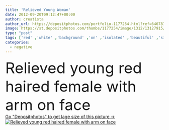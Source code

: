 ```yaml
---
title: 'Relieved Young Woman'
date: 2012-09-20T09:12:47+00:00
author: creatista
author_url: https://depositphotos.com/portfolio-1177254.html?ref=64678756
image: https://st.depositphotos.com/thumbs/1177254/image/1312/13127915/api_thumb_450.jpg?forcejpeg=true
type: "post"
tags: ['red' ,'white' ,'background' ,'on' ,'isolated' ,'beautiful' ,'single' ,'person' ,'one' ,'female' ,'young' ,'cute' ,'caucasian' ,'head' ,'face' ,'european' ,'hands' ,'character' ,'beige' ,'woman' ,'with' ,'arm' ,'emotional' ,'out' ,'lady' ,'negative' ,'haired' ,'sexy' ,'alone' ,'attractive' ,'pain' ,'glad' ,'expressions' ,'upset' ,'Anxiety' ,'frustration' ,'stressed' ,'satisfaction' ,'embarrassed' ,'satisfied' ,'difficult' ,'breakdown' ,'nervous' ,'helpless' ,'personality' ,'frustrated' ,'overwhelmed' ,'ashamed' ,'anxious' ,'tense' ]
categories: 
  - negative
---
```

<div aling="center">
            <font size="60"> Relieved young red haired female with arm on face</font>   
</div>
<div>
    <a href='https://st.depositphotos.com/thumbs/1177254/image/1312/13127915/api_thumb_450.jpg?forcejpeg=true?ref=64678756' target=_blank > Go "Depositphotos" to get lage size of this picture ->
        <img href='https://st.depositphotos.com/thumbs/1177254/image/1312/13127915/api_thumb_450.jpg?forcejpeg=true?ref=64678756' src='https://st.depositphotos.com/1177254/1312/i/950/depositphotos_13127915-stock-photo-relieved-young-woman.jpg?forcejpeg=true' alt='Relieved young red haired female with arm on face' >
    </a>
</div>
